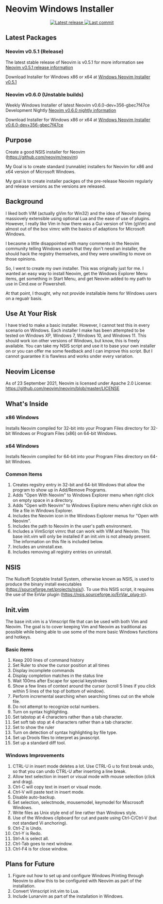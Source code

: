 # Neovim Windows Installer

<div align="center"><p>
    <a href="https://github.com/rallyrabbit/Neovim-Windows-Installer/releases/latest">
      <img alt="Latest release" src="https://img.shields.io/github/v/release/rallyrabbit/Neovim-Windows-Installer" />
    </a>
    <a href="https://github.com/rallyrabbit/Neovim-Windows-Installer/pulse">
      <img alt="Last commit" src="https://img.shields.io/github/last-commit/rallyrabbit/Neovim-Windows-Installer"/>
    </a>
</p></div>

## Latest Packages
### Neovim v0.5.1 (Release)
The latest stable release of Neovim is v0.5.1 for more information see [Neovim v0.5.1 release information](https://github.com/neovim/neovim/releases/tag/v0.5.1)

Download Installer for Windows x86 or x64 at [Windows Neovim Installer v0.5.1](https://github.com/rallyrabbit/Neovim-Windows-Installer/releases/tag/v0.5.1)

### Neovim v0.6.0 (Unstable builds) 
Weekly Windows Installer of latest Neovim v0.6.0-dev+356-gbec7f47ce Development Nightly [Neovim v0.6.0 nightly information](https://github.com/neovim/neovim/releases/tag/nightly)

Download Installer for Windows x86 or x64 at [Windows Neovim Installer v0.6.0-dev+356-gbec7f47ce](https://github.com/rallyrabbit/Neovim-Windows-Installer/releases/tag/v0.6.0-dev+356-gbec7f47ce)

## Purpose
Create a good NSIS installer for Neovim (https://github.com/neovim/neovim)

My Goal is to create standard (runnable) installers for Neovim for x86 and x64 version of Microsoft Windows.

My goal is to create installer packges of the pre-release Neovim regularly and release versions as the versions are released.

## Background
I liked both VIM (actually gVim for Win32) and the idea of Neovim (being massiovely extensible using optional Lua and the ease of use of plugins.  However, I really like Vim in how there was a Gui version of Vim (gVim) and almost out of the box vimrc with the basics of adaptions for Microsoft Windows.

I becasme a little disappointed with many comments in the Neovim community telling Windows users that they don't need an installer, the should hack the registry themselves, and they were unwilling to move on those opinions.

So, I went to create my own installer.  This was originally just for me.  I wanted an easy way to install Neovim, get the Windows Explorer Menu items, get something in Start Menu, and get Neovim added to my path to use in Cmd.exe or Powershell.

At that point, I thought, why not provide installable items for Windows users on a regualr basis.

## Use At Your Risk
I have tried to make a basic installer.  However, I cannot test this in every scenario on Windows.  Each installer I make has been attempted to be tested on Windows XP, Windows 7, Windows 10, and Windows 11.  This should work ion other versions of Windows, but know, this is freely available.  You can take my NSIS script and use it to base your own installer on or you can offer me some feedback and I can improve this script.  But I cannot guarantee it is flawless and works under every variation.

## Neovim License
As of 23 September 2021, Neovim is licensed under Apache 2.0 License: https://github.com/neovim/neovim/blob/master/LICENSE

## What's Inside
### x86 Windows
Installs Neovim compiled for 32-bit into your Program Files directory for 32-bit Windows or Program Files (x86) on 64-bit Windows.

### x64 Windows
Installs Neovim compiled for 64-bit into your Program Files directory on 64-bit Windows.

### Common Items
1. Creates regsitry entry in 32-bit and 64-bit Windows that allow the program to show up in Add/Remove Programs.
2. Adds "Open With Neovim" to Windows Explorer menu when right click on empty space in a directory.
3. Adds "Open with Neovim" to Windows Explore menu when right click on file a file in Windows Explorer.
4. Includes the Neovim icon in the Windows Explorer menus for "Open with Neovim".
5. Includes the path to Neovim in the user's path environment.
6. Includes a VimScript vimrc that can work with VIM and Neovim.  This base init.vim will only be installed if an init.vim is not already present.  The information on this file is included below.
7. Includes an uninstall.exe.
8. Includes removing all registry entries on uninstall.

## NSIS
The Nullsoft Sciptable Install System, otherwise known as NSIS, is used to produce the binary install executables (https://sourceforge.net/projects/nsis/).  To use this NSIS script, it requires the use of the EnVar plugin (https://nsis.sourceforge.io/EnVar_plug-in).

## Init.vim
The base init.vim is a Vimscript file that can be used with both Vim and Neovim.  The goal is to cover keeping Vim and Neovim as traditional as possible while being able to use some of the more basic Windows functions and hotkeys.

### Basic items
1. Keep 200 lines of command history
2. Set Ruler to show the cursor position at all times
3. Display incomplete commands
4. Display completion matches in the status line
5. Wait 100ms after Escape for special keystrokes
6. Show a few lines of context around the cursor (scroll 5 lines if you click within 5 lines of the top of bottom of window).
7. Perform incremental searching when searching times out on the whole file.
8. Do not attempt to recognize octal numbers.
9. Turn on syntax highlighting.
10. Set tabstop at 4 characters rather than a tab character.
11. Set soft tab stop at 4 characters rather than a tab character.
12. Set to show the ruler
13. Turn on detection of syntax highlighting by file type.
14. Set up Drools files to interpret as javascript.
15. Set up a standard diff tool.

### Windows Improvements
1. CTRL-U in insert mode deletes a lot.  Use CTRL-G u to first break undo, so that you can undo CTRL-U after inserting a line break.
2. Allow text selection in insert or visual mode with mouse selection (click and drag).
3. Ctrl-C will copy text in insert or visual mode.
4. Ctrl-V will paste text in insert mode.
5. Disable auto-backup.
6. Set selection, selectmode, mousemodel, keymodel for Miscrosoft Windows.
7. Write files as Unix style end of line rather than Windows style.
8. Use of the Windows clipboard for cut and paste using Ctrl-C/Ctrl-V (but not standard Vi anchoring).
9. Ctrl-Z is Undo.
10. Ctrl-Y is Redo.
11. Strl-A is select all.
12. Ctrl-Tab goes to next window.
13. Ctrl-F4 is for close window.

## Plans for Future
1. Figure out how to set up and configure Windows Printing through Neovim to allow this to be configured with Neovim as part of the installation.
2. Convert Vimscript init.vim to Lua.
3. Include Lunarvim as part of the installation in Windows.
